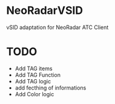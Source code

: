 # NeoRadarVSID
vSID adaptation for NeoRadar ATC Client


# TODO
- Add TAG items
- Add TAG Function
- Add TAG logic
- add fecthing of informations
- Add Color logic